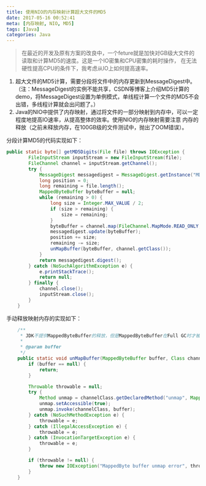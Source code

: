 ```yaml
---
title: 使用NIO的内存映射计算超大文件的MD5
date: 2017-05-16 00:52:41
meta: [内存映射, NIO, MD5]
tags: [Java]
categories: Java
---
```


> 在最近的开发及原有方案的改良中，一个feture就是加快对GB级大文件的读取和计算MD5的速度。这是一个IO密集和CPU密集的耗时操作，
在无法硬性提高CPU的条件下，我考虑从IO上如何提高速率。

1. 超大文件的MD5计算，需要分段将文件中的内存更新到MessageDigest中。（注：MessageDigest的实例不能共享，CSDN等博客上介绍MD5计算的demo，将MessageDigest设置为单例模式，单线程计算一个文件的MD5不会出错，多线程计算就会出问题了。）
2. Java的NIO中提供了内存映射，通过将文件的一部分映射到内存中，可以一定程度地提高IO速率，从提高整体的效率。使用NIO的内存映射需要注意
内存的释放（之前未释放内存，在100GB级的文件测试中，抛出了OOM错误）。
<!--more-->

分段计算MD5的代码实现如下：
```Java
public static byte[] getMD5Digits(File file) throws IOException {
        FileInputStream inputStream = new FileInputStream(file);
        FileChannel channel = inputStream.getChannel();
        try {
            MessageDigest messagedigest = MessageDigest.getInstance("MD5");
            long position = 0;
            long remaining = file.length();
            MappedByteBuffer byteBuffer = null;
            while (remaining > 0) {
                long size = Integer.MAX_VALUE / 2;
                if (size > remaining) {
                    size = remaining;
                }
                byteBuffer = channel.map(FileChannel.MapMode.READ_ONLY, position, size);
                messagedigest.update(byteBuffer);
                position += size;
                remaining -= size;
                unMapBuffer(byteBuffer, channel.getClass());
            }
            return messagedigest.digest();
        } catch (NoSuchAlgorithmException e) {
            e.printStackTrace();
            return null;
        } finally {
            channel.close();
            inputStream.close();
        }
    }
```

手动释放映射内存的实现如下：
```Java
    /**
     * JDK不提供MappedByteBuffer的释放，但是MappedByteBuffer在Full GC时才被回收，通过手动释放的方式让其回收
     *
     * @param buffer
     */
    public static void unMapBuffer(MappedByteBuffer buffer, Class channelClass) throws IOException {
        if (buffer == null) {
            return;
        }

        Throwable throwable = null;
        try {
            Method unmap = channelClass.getDeclaredMethod("unmap", MappedByteBuffer.class);
            unmap.setAccessible(true);
            unmap.invoke(channelClass, buffer);
        } catch (NoSuchMethodException e) {
            throwable = e;
        } catch (IllegalAccessException e) {
            throwable = e;
        } catch (InvocationTargetException e) {
            throwable = e;
        }

        if (throwable != null) {
            throw new IOException("MappedByte buffer unmap error", throwable);
        }
    }
```
